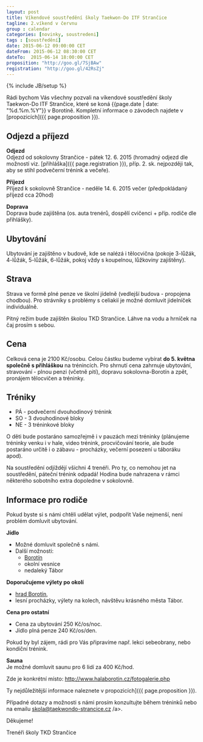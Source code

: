 ```yaml
---
layout: post
title: Víkendové soustředění školy Taekwon-Do ITF Strančice
tagline: 2.víkend v červnu
group : calendar
categories: [novinky, soustredeni]
tags : [soustředění]
date: 2015-06-12 09:00:00 CET
dateFrom: 2015-06-12 08:30:00 CET
dateTo:  2015-06-14 18:00:00 CET
proposition: "http://goo.gl/7SjBAw"
registration: "http://goo.gl/42RsZj"
---
```

{% include JB/setup %}

Rádi bychom Vás všechny pozvali na víkendové soustředění školy Taekwon-Do ITF Strančice, které se koná {{page.date | date: "%d.%m.%Y"}} v Borotíně.
Kompletní informace o závodech najdete v [propozicích]({{ page.proposition }}).

## Odjezd a příjezd

**Odjezd**  
Odjezd od sokolovny Strančice - pátek 12. 6. 2015 (hromadný odjezd dle možností viz. [přihláška]({{ page.registration }}), příp. 2. sk. nejpozději tak, aby se stihl
podvečerní trénink a večeře).

**Příjezd**  
Příjezd k sokolovně Strančice - neděle 14. 6. 2015 večer (předpokládaný
příjezd cca 20hod)

**Doprava**  
Doprava bude zajištěna (os. auta trenérů, dospělí cvičenci + příp. rodiče dle přihlášky).

## Ubytování

Ubytování je zajištěno v budově, kde se nalézá i tělocvična (pokoje
3-lůžák, 4-lůžák, 5-lůžák, 6-lůžák, pokoj vždy s koupelnou, lůžkoviny
zajištěny).

## Strava

Strava ve formě plné penze ve školní jídelně (vedlejší budova - propojena chodbou).
Pro strávníky s problémy s celiakií je možné domluvit jidelníček individuálně.

Pitný režim bude zajištěn školou TKD Strančice. Láhve na vodu a hrníček na
čaj prosím s sebou.

## Cena

Celková cena je 2100 Kč/osobu. Celou částku budeme vybírat **do 5. května společně s přihláškou** na trénincích.
Pro shrnutí cena zahrnuje ubytování, stravování - plnou penzi (včetně pití), dopravu sokolovna-Borotín a zpět, pronájem tělocvičen a tréninky.

## Tréniky

- PÁ - podvečerní dvouhodinový trénink
- SO - 3 dvouhodinové bloky
- NE - 3 tréninkové bloky

O děti bude postaráno samozřejmě i v pauzách mezi tréninky (plánujeme tréninky venku i v hale, video trénink, procvičování teorie, ale bude
postaráno určitě i o zábavu - procházky, večerní posezení u táboráku apod).

Na soustředění odjíždějí všichni 4 trenéři. Pro ty, co nemohou jet na soustředění, páteční trénink odpadá! Hodina bude nahrazena v rámci některého
sobotního extra dopoledne v sokolovně.

## Informace pro rodiče

Pokud byste si s námi chtěli udělat výlet, podpořit Vaše nejmenší, není
problém domluvit ubytování.

**Jídlo**  
- Možné domluvit společně s námi.
- Další možnosti:
  - [Borotín](http://www.borotin.cz/hostinec-u-kostela/)
  - okolní vesnice
  - nedaleký Tábor

**Doporučujeme výlety po okolí**  

- [hrad Borotín](http://www.borotin.cz/hrad-borotin-a-barokni-hospodarsky-dvur/),
- lesní procházky, výlety na kolech, návštěvu krásného města Tábor.

**Cena pro ostatní**  
- Cena za ubytování 250 Kč/os/noc.
- Jídlo plná penze 240 Kč/os/den.

Pokud by byl zájem, rádi pro Vás připravíme např. lekci sebeobrany, nebo
kondiční trénink.

**Sauna**  
Je možné domluvit saunu pro 6 lidí za 400 Kč/hod.

Zde je konkrétní místo:
http://www.halaborotin.cz/fotogalerie.php

Ty nejdůležitější informace naleznete v propozicích]({{ page.proposition }}).

Případné dotazy a možnosti s námi prosím konzultujte během tréninků nebo na emailu <a href="mailto:skola@taekwondo-strancice.cz">skola@taekwondo-strancice.cz /a>.

Děkujeme!

Trenéři školy TKD Strančice
